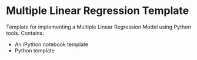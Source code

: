 # Multiple Linear Regression Template

Template for implementing a Multiple Linear Regression Model using Python tools.
Contains: 
- An iPython notebook template
- Python template